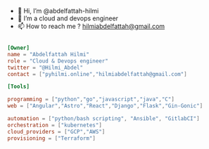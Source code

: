 - 👋 Hi, I’m @abdelfattah-hilmi
- 👀 I’m a cloud and devops engineer  
- 📫 How to reach me ? hilmiabdelfattah@gmail.com


```toml

[Owner]
name = "Abdelfattah Hilmi"
role = "Cloud & Devops engineer"
twitter = "@Hilmi_Abdel"
contact = ["pyhilmi.online","hilmiabdelfattah@gmail.com"]

[Tools]

programming = ["python","go","javascript","java","C"]
web = ["Angular","Astro","React","Django","Flask","Gin-Gonic"]

automation = ["python/bash scripting", "Ansible", "GitlabCI"]
orchestration = ["kubernetes"]
cloud_providers = ["GCP","AWS"]
provisioning = ["Terraform"]

```



